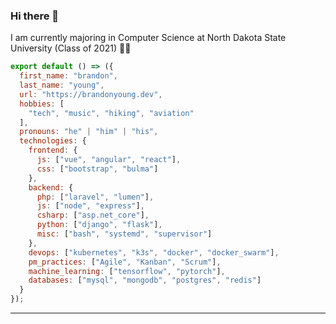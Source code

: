 ### Hi there 👋

I am currently majoring in Computer Science at North Dakota State University (Class of 2021) 👨‍🎓 

```js
export default () => ({
  first_name: "brandon",
  last_name: "young",
  url: "https://brandonyoung.dev",
  hobbies: [
    "tech", "music", "hiking", "aviation"
  ],
  pronouns: "he" | "him" | "his",
  technologies: {
    frontend: {
      js: ["vue", "angular", "react"],
      css: ["bootstrap", "bulma"]
    },
    backend: {
      php: ["laravel", "lumen"],
      js: ["node", "express"],
      csharp: ["asp.net_core"],
      python: ["django", "flask"],
      misc: ["bash", "systemd", "supervisor"]
    },
    devops: ["kubernetes", "k3s", "docker", "docker_swarm"],
    pm_practices: ["Agile", "Kanban", "Scrum"],
    machine_learning: ["tensorflow", "pytorch"],
    databases: ["mysql", "mongodb", "postgres", "redis"]
  }
});
```

---
